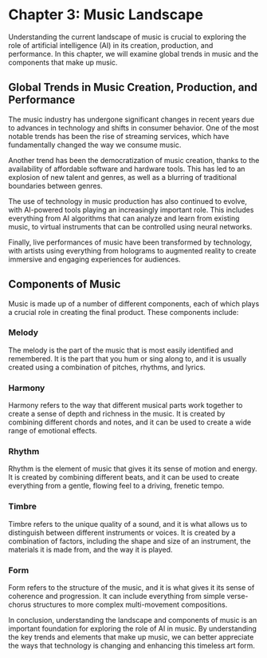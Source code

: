 Chapter 3: Music Landscape
==========================

Understanding the current landscape of music is crucial to exploring the role of artificial intelligence (AI) in its creation, production, and performance. In this chapter, we will examine global trends in music and the components that make up music.

Global Trends in Music Creation, Production, and Performance
------------------------------------------------------------

The music industry has undergone significant changes in recent years due to advances in technology and shifts in consumer behavior. One of the most notable trends has been the rise of streaming services, which have fundamentally changed the way we consume music.

Another trend has been the democratization of music creation, thanks to the availability of affordable software and hardware tools. This has led to an explosion of new talent and genres, as well as a blurring of traditional boundaries between genres.

The use of technology in music production has also continued to evolve, with AI-powered tools playing an increasingly important role. This includes everything from AI algorithms that can analyze and learn from existing music, to virtual instruments that can be controlled using neural networks.

Finally, live performances of music have been transformed by technology, with artists using everything from holograms to augmented reality to create immersive and engaging experiences for audiences.

Components of Music
-------------------

Music is made up of a number of different components, each of which plays a crucial role in creating the final product. These components include:

### Melody

The melody is the part of the music that is most easily identified and remembered. It is the part that you hum or sing along to, and it is usually created using a combination of pitches, rhythms, and lyrics.

### Harmony

Harmony refers to the way that different musical parts work together to create a sense of depth and richness in the music. It is created by combining different chords and notes, and it can be used to create a wide range of emotional effects.

### Rhythm

Rhythm is the element of music that gives it its sense of motion and energy. It is created by combining different beats, and it can be used to create everything from a gentle, flowing feel to a driving, frenetic tempo.

### Timbre

Timbre refers to the unique quality of a sound, and it is what allows us to distinguish between different instruments or voices. It is created by a combination of factors, including the shape and size of an instrument, the materials it is made from, and the way it is played.

### Form

Form refers to the structure of the music, and it is what gives it its sense of coherence and progression. It can include everything from simple verse-chorus structures to more complex multi-movement compositions.

In conclusion, understanding the landscape and components of music is an important foundation for exploring the role of AI in music. By understanding the key trends and elements that make up music, we can better appreciate the ways that technology is changing and enhancing this timeless art form.
